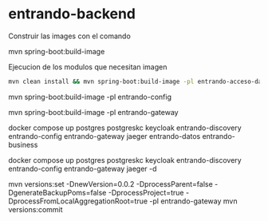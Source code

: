 # entrando-backend

Construir las images con el comando

mvn spring-boot:build-image

Ejecucion de los modulos que necesitan imagen

```bash 
mvn clean install && mvn spring-boot:build-image -pl entrando-acceso-datos,entrando-discovery,entrando-gateway,entrando-business,entrando-config,entrando-public-users
```

mvn spring-boot:build-image -pl entrando-config

mvn spring-boot:build-image -pl entrando-gateway



docker compose up postgres postgreskc keycloak entrando-discovery entrando-config entrando-gateway jaeger entrando-datos entrando-business 

docker compose up postgres postgreskc keycloak entrando-discovery entrando-config entrando-gateway jaeger -d

mvn versions:set -DnewVersion=0.0.2 -DprocessParent=false -DgenerateBackupPoms=false -DprocessProject=true -DprocessFromLocalAggregationRoot=true -pl entrando-gateway
mvn versions:commit
